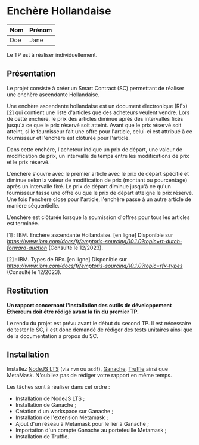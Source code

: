 # Enchère Hollandaise

|   Nom   | Prénom |
|---------|--------|
|   Doe   |  Jane  |

Le TP est à réaliser individuellement.

## Présentation

Le projet consiste à créer un Smart Contract (SC) permettant de réaliser une enchère ascendante Hollandaise.

Une enchère ascendante hollandaise est un document électronique (RFx) [2] qui contient une liste d'articles que des acheteurs veulent vendre. Lors de cette enchère, le prix des articles diminue après des intervalles fixés jusqu'à ce que le prix réservé soit atteint. Avant que le prix réservé soit atteint, si le fournisseur fait une offre pour l'article, celui-ci est attribué à ce fournisseur et l'enchère est clôturée pour l'article.

Dans cette enchère, l'acheteur indique un prix de départ, une valeur de modification de prix, un intervalle de temps entre les modifications de prix et le prix réservé.

L'enchère s'ouvre avec le premier article avec le prix de départ spécifié et diminue selon la valeur de modification de prix (montant ou pourcentage) après un intervalle fixé. Le prix de départ diminue jusqu'à ce qu'un fournisseur fasse une offre ou que le prix de départ atteigne le prix réservé. Une fois l'enchère close pour l'article, l'enchère passe à un autre article de manière séquentielle.

L'enchère est clôturée lorsque la soumission d'offres pour tous les articles est terminée.

[1] : IBM. Enchère ascendante Hollandaise. [en ligne] Disponible sur *https://www.ibm.com/docs/fr/emptoris-sourcing/10.1.0?topic=rt-dutch-forward-auction* (Consulté le 12/2023).

[2] : IBM. Types de RFx. [en ligne] Disponible sur *https://www.ibm.com/docs/fr/emptoris-sourcing/10.1.0?topic=rfx-types* (Consulté le 12/2023).

## Restitution

**Un rapport concernant l'installation des outils de développement Ethereum doit être rédigé avant la fin du premier TP.**

Le rendu du projet est prévu avant le début du second TP. Il est nécessaire de tester le SC, il est donc demandé de rédiger des tests unitaires ainsi que de la documentation à propos du SC.

## Installation

Installez [NodeJS LTS](https://nodejs.org) (via `nvm` ou `asdf`), [Ganache](https://trufflesuite.com/docs/ganache/), [Truffle](https://trufflesuite.com/docs/truffle/) ainsi que MetaMask. N'oubliez pas de rédiger votre rapport en même temps.

Les tâches sont à réaliser dans cet ordre :
- Installation de NodeJS LTS ;
- Installation de Ganache ;
- Création d'un workspace sur Ganache ;
- Installation de l'extension Metamask ;
- Ajout d'un réseau à Metamask pour le lier à Ganache ;
- Importation d'un compte Ganache au portefeuille Metamask ;
- Installation de Truffle.

